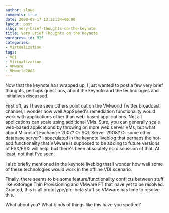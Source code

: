 ```yaml
---
author: slowe
comments: true
date: 2008-09-17 12:22:24+00:00
layout: post
slug: very-brief-thoughts-on-the-keynote
title: Very Brief Thoughts on the Keynote
wordpress_id: 925
categories:
- Virtualization
tags:
- VDI
- Virtualization
- VMware
- VMworld2008
---
```


Now that the keynote has wrapped up, I just wanted to post a few very brief thoughts, perhaps questions, about the keynote and the technologies and initiatives discussed.

First off, as I have seen others point out on the VMworld Twitter broadcast channel, I wonder how well AppSpeed's remediation functionality would work with applications other than web-based applications. Not all applications can scale using additional VMs. Sure, you can generally scale web-based applications by throwing on more web server VMs, but what about Microsoft Exchange 2007? Or SQL Server 2008? Or some other database server? I speculated in the keynote liveblog that perhaps the hot-add functionality that VMware is supposed to be adding to future versions of ESX/ESXi will help, but there's been absolutely no discussion of that. At least, not that I've seen.

I also briefly mentioned in the keynote liveblog that I wonder how well some of these technologies would work in the offline VDI scenario.

Finally, there seems to be some feature/functionality conflicts between stuff like vStorage Thin Provisioning and VMware FT that have yet to be resolved. Granted, this is all prototype/pre-beta stuff so VMware has time to resolve this.

What about you? What kinds of things like this have you spotted?
